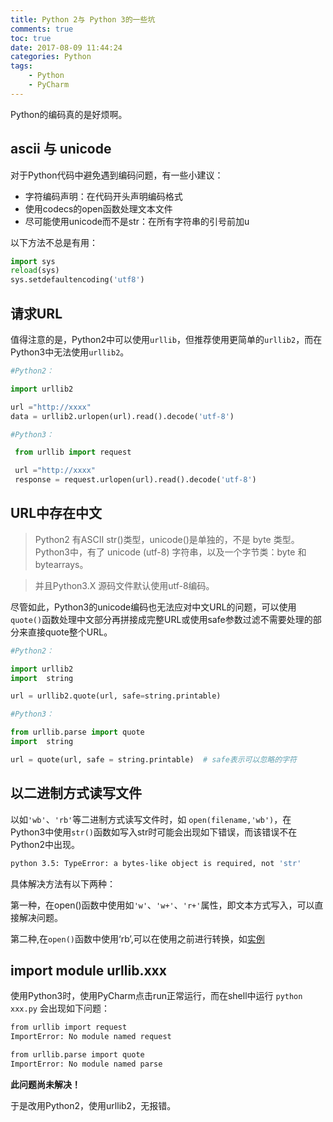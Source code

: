 ```yaml
---
title: Python 2与 Python 3的一些坑
comments: true
toc: true
date: 2017-08-09 11:44:24
categories: Python
tags: 
    - Python
    - PyCharm
---
```


Python的编码真的是好烦啊。

<!--more-->
## ascii 与 unicode

对于Python代码中避免遇到编码问题，有一些小建议：

- 字符编码声明：在代码开头声明编码格式
- 使用codecs的open函数处理文本文件
- 尽可能使用unicode而不是str：在所有字符串的引号前加u

以下方法不总是有用：

```python
import sys  
reload(sys)  
sys.setdefaultencoding('utf8')
```
## 请求URL

值得注意的是，Python2中可以使用`urllib`，但推荐使用更简单的`urllib2`，而在Python3中无法使用`urllib2`。
```python
#Python2：

import urllib2

url ="http://xxxx"  
data = urllib2.urlopen(url).read().decode('utf-8')

#Python3：

 from urllib import request

 url ="http://xxxx" 
 response = request.urlopen(url).read().decode('utf-8')
```

## URL中存在中文

>Python2 有ASCII str()类型，unicode()是单独的，不是 byte 类型。
Python3中，有了 unicode (utf-8) 字符串，以及一个字节类：byte 和 bytearrays。 

>并且Python3.X 源码文件默认使用utf-8编码。

尽管如此，Python3的unicode编码也无法应对中文URL的问题，可以使用`quote()`函数处理中文部分再拼接成完整URL或使用safe参数过滤不需要处理的部分来直接quote整个URL。

```python
#Python2：

import urllib2
import  string

url = urllib2.quote(url, safe=string.printable)

#Python3：

from urllib.parse import quote
import  string

url = quote(url, safe = string.printable)  # safe表示可以忽略的字符
```

## 以二进制方式读写文件

以如`'wb'`、`'rb'`等二进制方式读写文件时，如 `open(filename,'wb')`，在Python3中使用`str()`函数如写入str时可能会出现如下错误，而该错误不在Python2中出现。

```bash
python 3.5: TypeError: a bytes-like object is required, not 'str'
```
具体解决方法有以下两种：

第一种，在open()函数中使用如`'w'`、`'w+'`、`'r+'`属性，即文本方式写入，可以直接解决问题。

第二种,在`open()`函数中使用‘rb’,可以在使用之前进行转换，如[实例](http://stackoverflow.com/questions/33054527/python-3-5-typeerror-a-bytes-like-object-is-required-not-str)


## import module urllib.xxx

使用Python3时，使用PyCharm点击run正常运行，而在shell中运行 `python xxx.py` 会出现如下问题：

```bash
from urllib import request
ImportError: No module named request

from urllib.parse import quote
ImportError: No module named parse
```

**此问题尚未解决！**

于是改用Python2，使用urllib2，无报错。
